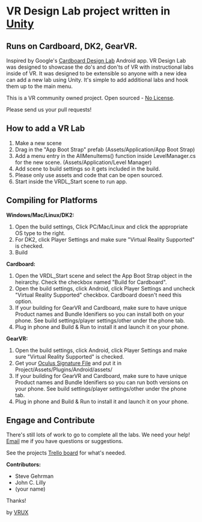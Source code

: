 
# VR Design Lab project written in <a href="http://unity3d.com" target="_blank">Unity</a>

## Runs on Cardboard, DK2, GearVR.

Inspired by Google's <a href="https://play.google.com/store/apps/details?id=com.google.vr.cardboard.apps.designlab&hl=en" target="_blank">Cardboard Design Lab</a> Android app.  VR Design Lab was designed to showcase the do's and don'ts of VR with instructional labs inside of VR. 
It was designed to be extensible so anyone with a new idea can add a new lab using Unity. It's simple to add additional labs and hook them up to the main menu.

This is a VR community owned project.  Open sourced - <a href="http://choosealicense.com/no-license/" target="_blank">No License</a>. 

Please send us your pull requests!

## How to add a VR Lab

1. Make a new scene
2. Drag in the "App Boot Strap" prefab (Assets/Application/App Boot Strap)
3. Add a menu entry in the AllMenuItems() function inside LevelManager.cs for the new scene. (Assets/Application/Level Manager)
4. Add scene to build settings so it gets included in the build.
5. Please only use assets and code that can be open sourced.
6. Start inside the VRDL_Start scene to run app.

## Compiling for Platforms

**Windows/Mac/Linux/DK2:**

1. Open the build settings, Click PC/Mac/Linux and click the appropriate OS type to the right.
1. For DK2, click Player Settings and make sure "Virtual Reality Supported" is checked.
2. Build

**Cardboard:**

1. Open the VRDL_Start scene and select the App Boot Strap object in the heirarchy. Check the checkbox named "Build for Cardboard".
2. Open the build settings, click Android, click Player Settings and uncheck "Virtual Reality Supported" checkbox.  Cardboard doesn't need this option.
3. If your building for GearVR and Cardboard, make sure to have unique Product names and Bundle Idenifiers so you can install both on your phone.  See build settings/player settings/other under the phone tab.
4. Plug in phone and Build & Run to install it and launch it on your phone.

**GearVR:**

1. Open the build settings, click Android, click Player Settings and make sure "Virtual Reality Supported" is checked.
2. Get your <a href="https://developer.oculus.com/osig/" target="_blank">Oculus Signature File</a> and put it in Project/Assets/Plugins/Android/assets/
3. If your building for GearVR and Cardboard, make sure to have unique Product names and Bundle Idenifiers so you can run both versions on your phone.  See build settings/player settings/other under the phone tab.
4. Plug in phone and Build & Run to install it and launch it on your phone.

## Engage and Contribute

There's still lots of work to go to complete all the labs. We need your help! [Email](mailto:steve@vrux.co) me if you have questions or suggestions.

See the projects <a href="https://trello.com/b/V6xU9a4Y/vr-design-lab" target="_blank">Trello board</a> for what's needed.

**Contributors:**

- Steve Gehrman
- John C. Lilly
- (your name)

Thanks!

by <a href="http://vrux.co" target="_blank">VRUX</a>
